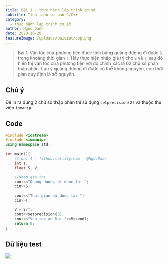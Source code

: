 ```yaml
---
title: Bài 1 - thực hành lập trình cơ sở
subtitle: Tính toán cơ bản C/C++
category:
  - thực hành lập trình cơ sở
author: Ngọc Danh
date: 2020-10-20
featureImage: /uploads/baiviet/cpp.png
---
```


> Bài 1, Vận tốc của phương tiện được tính bằng quãng đường đi được `S` trong khoảng thời gian `T`. Hãy thực hiện nhập giá trị cho `S` và `T`, sau đó hiển thị vận tốc của phương tiện với độ chính xác là 02 chữ số phần thập phân. Lưu ý quãng đường đi được có thể không nguyên, còn thời gian quy định là số nguyên.

## Chú ý
Để in ra đúng 2 chữ số thập phân thì sử dụng `setprecision(2)` và thuộc thư viện `iomanip`.

## Code  
```c++
#include <iostream>
#include <iomanip>
using namespace std;

int main(){
	// bai 1 - fithou.netlify.com - @NgocDanh
	int T;
	float S, V;

	//Nhap gia tri
	cout<<"Quang duong di duoc la: ";
	cin>>S;

	cout<<"Thoi gian di duoc la: ";
	cin>>T;

	V = S/T;
	cout<<setprecision(3);
	cout<<"Van toc xe la: "<<V<<endl;
	return 0;
}

```

## Dữ liệu test  

![](https://i.ibb.co/k0kLyNN/bai1-thcs.jpg)